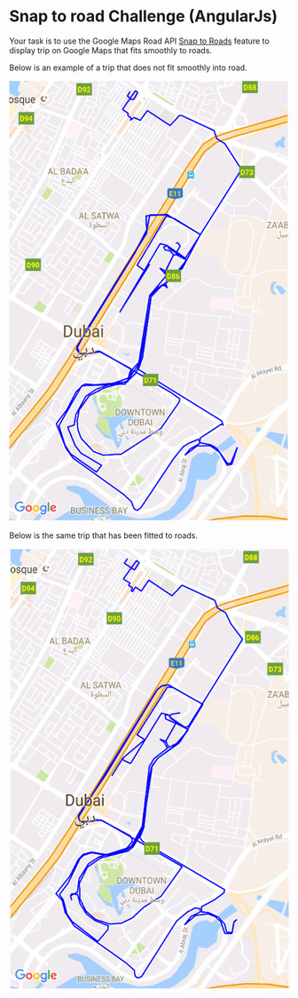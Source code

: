 # Snap to road Challenge (AngularJs)

Your task is to use the Google Maps Road API [Snap to Roads](https://developers.google.com/maps/documentation/roads/snap) feature to display trip on Google Maps that fits smoothly to roads. 

Below is an example of a trip that does not fit smoothly into road.

![Alt text](maps/raw_data_mapped.png?raw=true "Raw trip data drawn")

Below is the same trip that has been fitted to roads.

![Alt text](maps/latlng_snapped_to_road.png?raw=true "Trips fitted to road")
